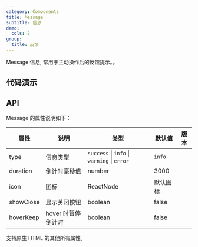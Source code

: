 ```yaml
---
category: Components
title: Message
subtitle: 信息
demo:
  cols: 2
group:
  title: 反馈
---
```


Message 信息, 常用于主动操作后的反馈提示。。

## 代码演示

<!-- prettier-ignore -->
<code src="./demo/basic.tsx"></code>
<code src="./demo/type.tsx"></code>
<code src="./demo/showClose.tsx"></code>
<code src="./demo/hoverKeep.tsx"></code>
<code src="./demo/icon.tsx"></code>
<code src="./demo/className.tsx"></code>
<code src="./demo/useMessageHolder.tsx"></code>
<code src="./demo/single.tsx"></code>

## API

Message 的属性说明如下：

| 属性      | 说明               | 类型                                        | 默认值   | 版本 |
| --------- | ------------------ | ------------------------------------------- | -------- | ---- |
| type      | 信息类型           | `success` \| `info` \| `warning` \| `error` | `info`   |      |
| duration  | 倒计时毫秒值       | number                                      | 3000     |      |
| icon      | 图标               | ReactNode                                   | 默认图标 |      |
| showClose | 显示关闭按钮       | boolean                                     | false    |      |
| hoverKeep | hover 时暂停倒计时 | boolean                                     | false    |      |

支持原生 HTML 的其他所有属性。
